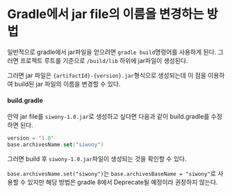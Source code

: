 # Gradle에서 jar file의 이름을 변경하는 방법
일반적으로 gradle에서 jar파일을 얻으려면 `gradle build`명령어를 사용하게 된다. 그러면 프로젝트 루트를 기준으로 `/build/lib` 하위에 jar파일이 생성된다.  

그러면 jar 파일은 `{artifactId}-{version}.jar`형식으로 생성되는데 이 점을 이용하여 build된 jar 파일의 이름을 변경할 수 있다.

#### build.gradle
만약 jar file를 `siwony-1.0.jar`로 생성하고 싶다면 다음과 같이 build.gradle를 수정하면 된다.
```kotlin
version = '1.0'
base.archivesName.set("siwony")
```
그러면 build 후 `siwony-1.0.jar`파일이 생성되는 것을 확인할 수 있다.

`base.archivesName.set("siwony")`는 `base.archivesBaseName = "siwony"`로 사용할 수 있지만 해당 방법은 gradle 8에서 Deprecate될 예정이라 권장하지 않는다.